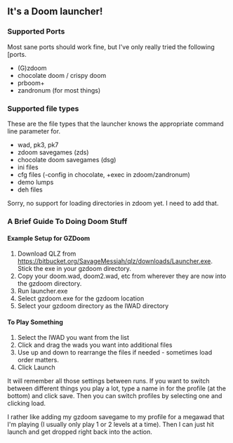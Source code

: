 ## It's a Doom launcher!
### Supported Ports

Most sane ports should work fine, but I've only really tried the following [ports.

+ (G)zdoom
+ chocolate doom / crispy doom
+ prboom+
+ zandronum (for most things)

### Supported file types
These are the file types that the launcher knows the appropriate command line parameter for.

+ wad, pk3, pk7
+ zdoom savegames (zds)
+ chocolate doom savegames (dsg)
+ ini files
+ cfg files (-config in chocolate, +exec in zdoom/zandronum)
+ demo lumps
+ deh files

Sorry, no support for loading directories in zdoom yet. I need to add that.

### A Brief Guide To Doing Doom Stuff

#### Example Setup for GZDoom
1. Download QLZ from https://bitbucket.org/SavageMessiah/qlz/downloads/Launcher.exe. Stick the exe in your gzdoom directory.
2. Copy your doom.wad, doom2.wad, etc from wherever they are now into the gzdoom directory.
3. Run launcher.exe
4. Select gzdoom.exe for the gzdoom location
5. Select your gzdoom directory as the IWAD directory

#### To Play Something
1. Select the IWAD you want from the list
2. Click and drag the wads you want into additional files
3. Use up and down to rearrange the files if needed - sometimes load order matters.
4. Click Launch

It will remember all those settings between runs. If you want to switch between different things you play a lot, type a name in for the profile (at the bottom) and click save. Then you can switch profiles by selecting one and clicking load.

I rather like adding my gzdoom savegame to my profile for a megawad that I'm playing (I usually only play 1 or 2 levels at a time). Then I can just hit launch and get dropped right back into the action.
